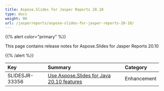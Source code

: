 ```yaml
---
title: Aspose.Slides for Jasper Reports 20.10
type: docs
weight: 90
url: /jasperreports/aspose-slides-for-jasper-reports-20-10/
---
```


{{% alert color="primary" %}} 

This page contains release notes for Aspose.Slides for Jasper Reports 20.10

{{% /alert %}} 

|**Key**|**Summary**|**Category**|
| :- | :- | :- |
|SLIDESJR-33356|[Use Aspose.Slides for Java 20.10 features](/slides/java/aspose-slides-for-java-20-10-release-notes/)|Enhancement|

